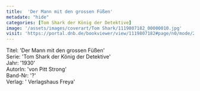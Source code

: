 ```yaml
---
title:  'Der Mann mit den grossen Füßen'
metadate: "hide"
categories: [Tom Shark der König der Detektive]
image: '/assets/images/coverart/Tom Shark/1119807182_00000010.jpg'
visit: 'https://portal.dnb.de/bookviewer/view/1119807182#page/n0/mode/2up'
---
```

Titel: 'Der Mann mit den grossen Füßen' <br>
Serie: 'Tom Shark der König der Detektive' <br>
Jahr: '1930' <br>
AutorIn: 'von Pitt Strong' <br>
Band-Nr: '?' <br>
Verlag: ' Verlagshaus Freya'